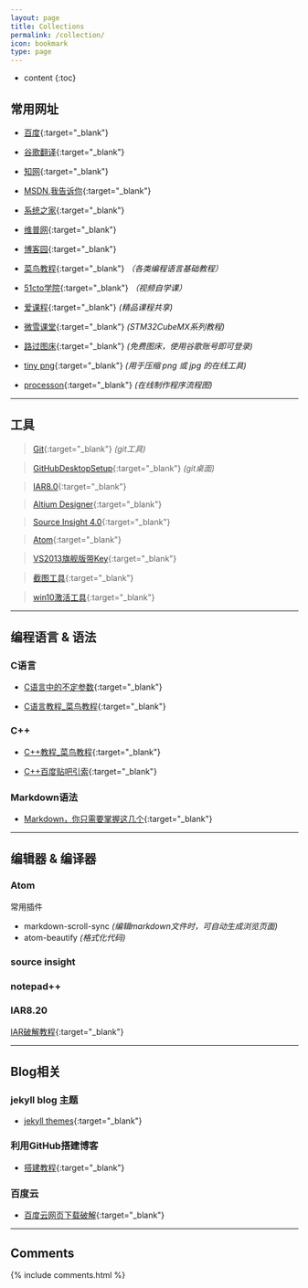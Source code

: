 ```yaml
---
layout: page
title: Collections
permalink: /collection/
icon: bookmark
type: page
---
```


* content
{:toc}

## 常用网址

- [百度](https://www.baidu.com/){:target="_blank"}

- [谷歌翻译](https://translate.google.cn/){:target="_blank"}

- [知网](http://www.cnki.net/){:target="_blank"}

- [MSDN,我告诉你](https://msdn.itellyou.cn/){:target="_blank"}

- [系统之家](http://www.xitongzhijia.net/){:target="_blank"}

- [维普网](http://www.cqvip.com/){:target="_blank"}

- [博客园](http://www.cnblogs.com/){:target="_blank"}

- [菜鸟教程](http://www.runoob.com/){:target="_blank"}	*（各类编程语言基础教程）*

- [51cto学院](http://edu.51cto.com/){:target="_blank"}	*（视频自学课）*

- [爱课程](http://www.icourses.cn/home/){:target="_blank"}  *(精品课程共享)*

- [微雪课堂](http://www.waveshare.net/study/portal.php?mod=list&catid=40){:target="_blank"}   *(STM32CubeMX系列教程)*

- [路过图床](https://imgchr.com/){:target="_blank"}	*(免费图床，使用谷歌账号即可登录)*

- [tiny png](https://tinypng.com/){:target="_blank"}	*(用于压缩 png 或 jpg 的在线工具)*

- [processon](https://www.processon.com/){:target="_blank"}		*(在线制作程序流程图)*

---

## 工具

> [Git](https://pan.baidu.com/s/1jIl9xAI){:target="_blank"}	*(git工具)*

> [GitHubDesktopSetup](http://pan.baidu.com/s/1slFhyo9){:target="_blank"}	*(git桌面)*

> [IAR8.0](http://pan.baidu.com/s/1i5oZpY1){:target="_blank"}

> [Altium Designer](https://pan.baidu.com/s/1mj2Urzi){:target="_blank"}

> [Source Insight 4.0](http://pan.baidu.com/s/1miaaawS){:target="_blank"}

> [Atom](http://pan.baidu.com/s/1bo3jPBx){:target="_blank"}

> [VS2013旗舰版带Key](https://pan.baidu.com/s/1c2CJSOC){:target="_blank"}

> [截图工具](http://pan.baidu.com/s/1i4OAOM5){:target="_blank"}

> [win10激活工具](https://pan.baidu.com/s/1uvJ_gc4axoagN78qpn-bDA){:target="_blank"}

---

## 编程语言 & 语法

### C语言

* [C语言中的不定参数](http://kmplayer.iteye.com/blog/842715){:target="_blank"}

* [C语言教程_菜鸟教程](http://www.runoob.com/cprogramming/c-tutorial.html){:target="_blank"}


### C++

* [C++教程_菜鸟教程](http://www.runoob.com/cplusplus/cpp-tutorial.html){:target="_blank"}

* [C++百度贴吧引索](http://tieba.github.io/cpp/){:target="_blank"}

### Markdown语法

* [Markdown，你只需要掌握这几个](http://www.cnblogs.com/crazyant007/p/4220066.html){:target="_blank"}

---

## 编辑器 & 编译器

### Atom
常用插件 <br/>
- markdown-scroll-sync *(编辑markdown文件时，可自动生成浏览页面)* <br/>
- atom-beautify *(格式化代码)* <br/>

### source insight

### notepad++

### IAR8.20

[IAR破解教程](http://blog.csdn.net/qq_36955622/article/details/71146620){:target="_blank"}

---

## Blog相关

### jekyll blog 主题

* [jekyll themes](http://jekyllthemes.org/){:target="_blank"}

### 利用GitHub搭建博客

* [搭建教程](http://www.cnfeat.com/blog/2014/05/11/how-to-build-a-blog/){:target="_blank"}

### 百度云


* [百度云网页下载破解](http://www.jianshu.com/p/e7d55ca9b6d1){:target="_blank"}


---

## Comments

{% include comments.html %}
